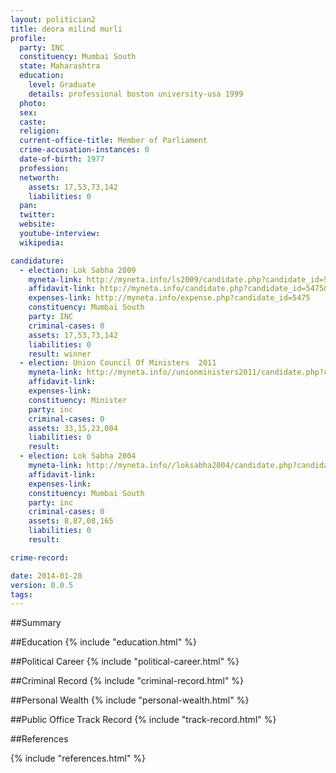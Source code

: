 ```yaml
---
layout: politician2
title: deora milind murli
profile: 
  party: INC
  constituency: Mumbai South
  state: Maharashtra
  education: 
    level: Graduate
    details: professional boston university-usa 1999
  photo: 
  sex: 
  caste: 
  religion: 
  current-office-title: Member of Parliament
  crime-accusation-instances: 0
  date-of-birth: 1977
  profession: 
  networth: 
    assets: 17,53,73,142
    liabilities: 0
  pan: 
  twitter: 
  website: 
  youtube-interview: 
  wikipedia: 

candidature: 
  - election: Lok Sabha 2009
    myneta-link: http://myneta.info/ls2009/candidate.php?candidate_id=5475
    affidavit-link: http://myneta.info/candidate.php?candidate_id=5475&scan=original
    expenses-link: http://myneta.info/expense.php?candidate_id=5475
    constituency: Mumbai South 
    party: INC
    criminal-cases: 0
    assets: 17,53,73,142
    liabilities: 0
    result: winner 
  - election: Union Council Of Ministers  2011
    myneta-link: http://myneta.info//unionministers2011/candidate.php?candidate_id=76
    affidavit-link: 
    expenses-link: 
    constituency: Minister 
    party: inc
    criminal-cases: 0
    assets: 33,15,23,004
    liabilities: 0
    result:  
  - election: Lok Sabha 2004
    myneta-link: http://myneta.info//loksabha2004/candidate.php?candidate_id=2520
    affidavit-link: 
    expenses-link: 
    constituency: Mumbai South 
    party: inc
    criminal-cases: 0
    assets: 8,87,08,165
    liabilities: 0
    result:  

crime-record: 

date: 2014-01-28
version: 0.0.5
tags: 
---
```

##Summary


##Education
{% include "education.html" %}


##Political Career
{% include "political-career.html" %}


##Criminal Record
{% include "criminal-record.html" %}


##Personal Wealth
{% include "personal-wealth.html" %}


##Public Office Track Record
{% include "track-record.html" %}


##References


{% include "references.html" %}